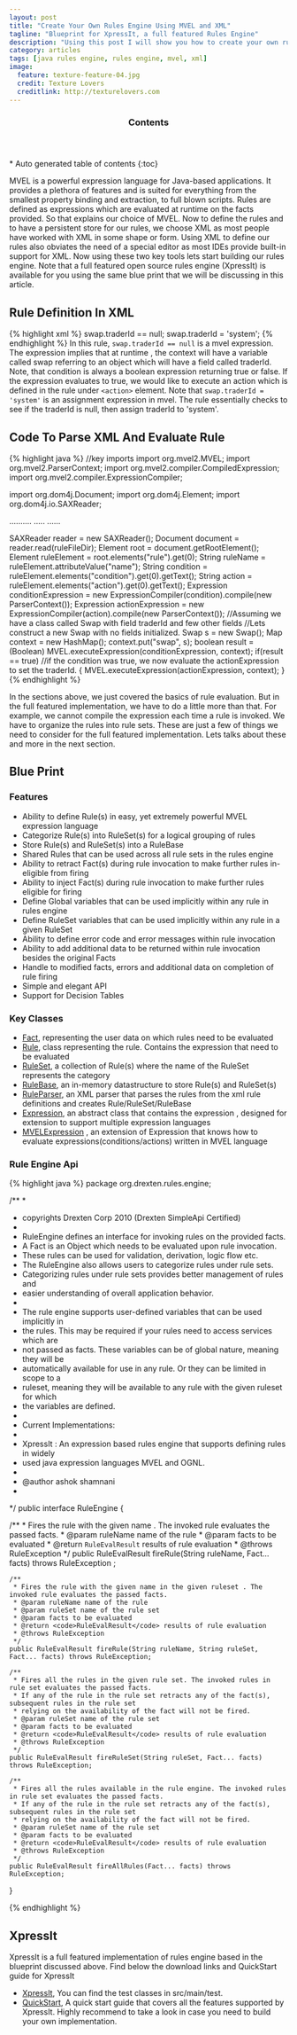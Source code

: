 ```yaml
---
layout: post
title: "Create Your Own Rules Engine Using MVEL and XML"
tagline: "Blueprint for XpressIt, a full featured Rules Engine"
description: "Using this post I will show you how to create your own rules engine using MVEL(an expression language) and XML"
category: articles
tags: [java rules engine, rules engine, mvel, xml]
image:
  feature: texture-feature-04.jpg
  credit: Texture Lovers
  creditlink: http://texturelovers.com
---
```


<section id="table-of-contents" class="toc">
  <header>
    <h3>Contents</h3>
  </header>
<div id="drawer" markdown="1">
*  Auto generated table of contents
{:toc}
</div>
</section><!-- /#table-of-contents -->

MVEL is a powerful expression language for Java-based applications. It provides a plethora of features and is suited for everything from the smallest property binding and extraction, to full blown scripts.
Rules are defined as expressions which are evaluated at runtime on the facts provided. So that explains our choice of MVEL. Now to define the rules and to have a persistent store for our rules, we choose
XML as most people have worked with XML in some shape or form. Using XML to define our rules also obviates the need of a special editor as most IDEs provide built-in support for XML. Now using these two key
tools lets start building our rules engine. Note that a full featured open source rules engine (XpressIt) is available for you using the same blue print that we will be discussing in this article. 

## Rule Definition In XML
{% highlight xml %}
<rule name="defaultTrader">
	<condition>
		swap.traderId == null;
	</condition>
	<action>
		swap.traderId = 'system';
	</action>
</rule>	
{% endhighlight %}
In this rule, `swap.traderId == null` is a mvel expression. The expression implies that at runtime , the context will have a variable called swap referring to an object which will have a field called traderId.
Note, that condition is always a boolean expression returning true or false. If the expression evaluates to true, we would like to execute an action which is defined in the rule under `<action>` element. Note that
`swap.traderId = 'system'` is an assignment expression in mvel. The rule essentially checks to see if the traderId is null, then assign traderId to 'system'.

## Code To Parse XML And Evaluate Rule
{% highlight java %}
//key imports
import org.mvel2.MVEL;
import org.mvel2.ParserContext;
import org.mvel2.compiler.CompiledExpression;
import org.mvel2.compiler.ExpressionCompiler;

import org.dom4j.Document;
import org.dom4j.Element;
import org.dom4j.io.SAXReader;

..........
.....
......

SAXReader reader = new SAXReader();
Document document = reader.read(ruleFileDir);
Element root = document.getRootElement();
Element ruleElement = root.elements("rule").get(0);
String ruleName = ruleElement.attributeValue("name");
String condition = ruleElement.elements("condition").get(0).getText();
String action = ruleElement.elements("action").get(0).getText();
Expression conditionExpression = new ExpressionCompiler(condition).compile(new ParserContext());
Expression actionExpression = new ExpressionCompiler(action).compile(new ParserContext());
//Assuming we have a class called Swap with field traderId and few other fields
//Lets construct a new Swap with no fields initialized.
Swap s = new Swap();
Map context = new HashMap();
context.put("swap", s);
boolean result = (Boolean) MVEL.executeExpression(conditionExpression, context);
if(result == true) //if the condition was true, we now evaluate the actionExpression to set the traderId.
{
	MVEL.executeExpression(actionExpression, context);
}
{% endhighlight %}

In the sections above, we just covered the basics of rule evaluation. But in the full featured implementation, we have to do a little more than that.
For example, we cannot compile the expression each time a rule is invoked. We have to organize the rules into rule sets. These are just a few of things we need
to consider for the full featured implementation. Lets talks about these and more in the next section.

## Blue Print 

### Features

* Ability to define Rule(s) in easy, yet extremely powerful MVEL expression language
* Categorize Rule(s) into RuleSet(s) for a logical grouping of rules
* Store Rule(s) and RuleSet(s) into a RuleBase
* Shared Rules that can be used across all rule sets in the rules engine
* Ability to retract Fact(s) during rule invocation  to make further rules in-eligible from firing
* Ability to inject Fact(s) during rule invocation to make further rules eligible for firing
* Define Global variables that can be used implicitly within any rule in rules engine
* Define RuleSet variables that can be used implicitly within any rule in a given RuleSet
* Ability to define error code and error messages within rule invocation
* Ability to add additional data to be returned within rule invocation besides the original Facts
* Handle to modified facts, errors and additional data on completion of rule firing
* Simple and elegant API
* Support for Decision Tables

### Key Classes
* <a href="https://github.com/goashok/XpressIt/blob/master/src/main/java/org/drexten/rules/engine/Fact.java">Fact</a>, representing the user data on which rules need to be evaluated
* <a href="https://github.com/goashok/XpressIt/blob/master/src/main/java/org/drexten/rules/engine/xpressit/Rule.java">Rule</a>, class representing the rule. Contains the expression that need to be evaluated
* <a href="https://github.com/goashok/XpressIt/blob/master/src/main/java/org/drexten/rules/engine/xpressit/RuleSet.java">RuleSet</a>, a collection of Rule(s) where the name of the RuleSet represents the category
* <a href="https://github.com/goashok/XpressIt/blob/master/src/main/java/org/drexten/rules/engine/xpressit/RuleBase.java">RuleBase</a>, an in-memory datastructure to store Rule(s) and RuleSet(s)
* <a href="https://github.com/goashok/XpressIt/blob/master/src/main/java/org/drexten/rules/engine/xpressit/RuleParser.java">RuleParser</a>, an XML parser that parses the rules from the xml rule definitions and creates Rule/RuleSet/RuleBase
* <a href="https://github.com/goashok/XpressIt/blob/master/src/main/java/org/drexten/rules/engine/xpressit/Expression.java">Expression</a>, an abstract class that contains the expression , designed for extension to support multiple expression languages
* <a href="https://github.com/goashok/XpressIt/blob/master/src/main/java/org/drexten/rules/engine/xpressit/MvelExpression.java">MVELExpression</a> , an extension of Expression that knows how to evaluate expressions(conditions/actions) written in MVEL language

### Rule Engine Api
{% highlight java %}
package org.drexten.rules.engine;


/**
 * 
 * copyrights Drexten Corp 2010 (Drexten SimpleApi Certified)
 * 
 * RuleEngine defines an interface for invoking rules on the provided facts.
 * A Fact is an Object which needs to be evaluated upon rule invocation.
 * These rules can be used for validation, derivation, logic flow etc.
 * The RuleEngine also allows users to categorize rules under rule sets.
 * Categorizing rules under rule sets provides better management of rules and
 * easier understanding of overall application behavior.
 * 
 * The rule engine supports user-defined variables that can be used implicitly in
 * the rules. This may be required if your rules need to access services which are
 * not passed as facts. These variables can be of global nature, meaning they will be 
 * automatically available for use in any rule. Or they can be limited in scope to a
 * ruleset, meaning they will be available to any rule with the given ruleset for which
 * the variables are defined. 
 * 
 * Current Implementations:
 *
 * XpressIt : An expression based rules engine that supports defining rules in widely
 * used java expression languages MVEL and OGNL.
 * 
 * @author ashok shamnani
 *
 */
public interface RuleEngine {
    
   /**
    * Fires the rule with the given name . The invoked rule evaluates the passed facts.
    * @param ruleName name of the rule
    * @param facts to be evaluated
    * @return <code>RuleEvalResult</code> results of rule evaluation
    * @throws RuleException
    */
    public RuleEvalResult fireRule(String ruleName, Fact... facts) throws RuleException ;    
    
    /**
     * Fires the rule with the given name in the given ruleset . The invoked rule evaluates the passed facts.
     * @param ruleName name of the rule
     * @param ruleSet name of the rule set
     * @param facts to be evaluated
     * @return <code>RuleEvalResult</code> results of rule evaluation
     * @throws RuleException
     */
    public RuleEvalResult fireRule(String ruleName, String ruleSet, Fact... facts) throws RuleException;
    
    /**
     * Fires all the rules in the given rule set. The invoked rules in rule set evaluates the passed facts.
     * If any of the rule in the rule set retracts any of the fact(s), subsequent rules in the rule set
     * relying on the availability of the fact will not be fired.
     * @param ruleSet name of the rule set
     * @param facts to be evaluated
     * @return <code>RuleEvalResult</code> results of rule evaluation
     * @throws RuleException
     */
    public RuleEvalResult fireRuleSet(String ruleSet, Fact... facts) throws RuleException;
    
    /**
     * Fires all the rules available in the rule engine. The invoked rules in rule set evaluates the passed facts.
     * If any of the rule in the rule set retracts any of the fact(s), subsequent rules in the rule set
     * relying on the availability of the fact will not be fired.
     * @param ruleSet name of the rule set
     * @param facts to be evaluated
     * @return <code>RuleEvalResult</code> results of rule evaluation
     * @throws RuleException
     */
    public RuleEvalResult fireAllRules(Fact... facts) throws RuleException;
    
}


{% endhighlight %}

## XpressIt

XpressIt is a full featured implementation of rules engine based in the blueprint discussed above. Find below the download links and QuickStart guide for
XpressIt

* <a href="https://github.com/goashok/XpressIt">XpressIt</a>, You can find the test classes in src/main/test.
* <a href="http://www.drexten.com/documentation/?page_id=27">QuickStart</a>, A quick start guide that covers all the features supported by XpressIt. Highly recommend
to take a look in case you need to build your own implementation.